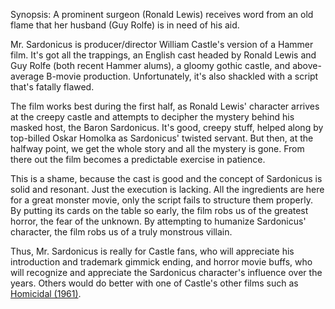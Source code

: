 Synopsis: A prominent surgeon (Ronald Lewis) receives word from an old flame that her husband (Guy Rolfe) is in need of his aid.

Mr. Sardonicus is producer/director William Castle's version of a Hammer film. It's got all the trappings, an English cast headed by Ronald Lewis and Guy Rolfe (both recent Hammer alums), a gloomy gothic castle, and above-average B-movie production. Unfortunately, it's also shackled with a script that's fatally flawed. 

The film works best during the first half, as Ronald Lewis' character arrives at the creepy castle and attempts to decipher the mystery behind his masked host, the Baron Sardonicus. It's good, creepy stuff, helped along by top-billed Oskar Homolka as Sardonicus' twisted servant. But then, at the halfway point, we get the whole story and all the mystery is gone. From there out the film becomes a predictable exercise in patience.

This is a shame, because the cast is good and the concept of Sardonicus is solid and resonant. Just the execution is lacking. All the ingredients are here for a great monster movie, only the script fails to structure them properly. By putting its cards on the table so early, the film robs us of the greatest horror, the fear of the unknown. By attempting to humanize Sardonicus' character, the film robs us of a truly monstrous villain. 

Thus, Mr. Sardonicus is really for Castle fans, who will appreciate his introduction and trademark gimmick ending, and horror movie buffs, who will recognize and appreciate the Sardonicus character's influence over the years. Others would do better with one of Castle's other films such as <a href="/browse/reviews/homicidal-1961/">Homicidal (1961)</a>.
